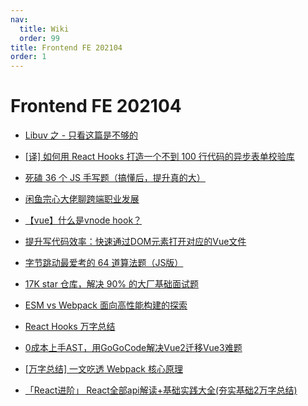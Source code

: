 ```yaml
---
nav:
  title: Wiki
  order: 99
title: Frontend FE 202104
order: 1
---
```


# Frontend FE 202104

- [Libuv 之 - 只看这篇是不够的](https://juejin.cn/post/6945702722645524517?utm_source=gold_browser_extension)
- [[译] 如何用 React Hooks 打造一个不到 100 行代码的异步表单校验库](https://juejin.cn/post/6844903859052085255)
- [死磕 36 个 JS 手写题（搞懂后，提升真的大）](https://juejin.cn/post/6946022649768181774?utm_source=gold_browser_extension)
- [闲鱼宗心大佬聊跨端职业发展](https://juejin.cn/post/6946764691725254669?utm_source=gold_browser_extension)
- [【vue】什么是vnode hook？](https://juejin.cn/post/6947646934211379231?utm_source=gold_browser_extension)

- [提升写代码效率：快速通过DOM元素打开对应的Vue文件](https://juejin.cn/post/6947326788917952520?utm_source=gold_browser_extension)
- [字节跳动最爱考的 64 道算法题（JS版）](https://juejin.cn/post/6947842412102287373?utm_source=gold_browser_extension)
- [17K star 仓库，解决 90% 的大厂基础面试题](https://juejin.cn/post/6947860760840110088?utm_source=gold_browser_extension)
- [ESM vs Webpack 面向高性能构建的探索](https://juejin.cn/post/6947890290896142350?utm_source=gold_browser_extension)
- [React Hooks 万字总结](https://juejin.cn/post/6948748617817522206?utm_source=gold_browser_extension)
- [0成本上手AST，用GoGoCode解决Vue2迁移Vue3难题](https://juejin.cn/post/6948635226453049374?utm_source=gold_browser_extension)
- [[万字总结] 一文吃透 Webpack 核心原理](https://juejin.cn/post/6949040393165996040?utm_source=gold_browser_extension)

- [「React进阶」 React全部api解读+基础实践大全(夯实基础2万字总结)](https://juejin.cn/post/6950063294270930980?utm_source=gold_browser_extension)